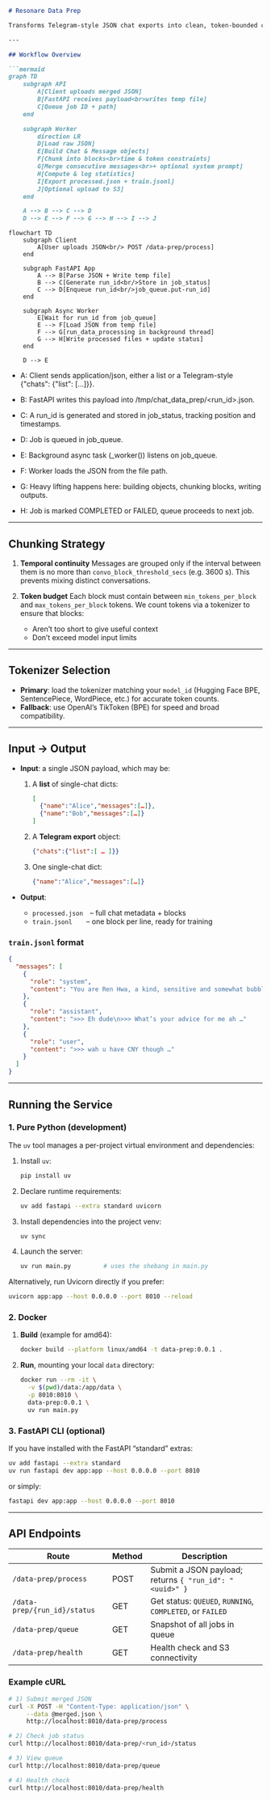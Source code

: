 ```markdown
# Resonare Data Prep

Transforms Telegram-style JSON chat exports into clean, token-bounded conversation blocks suitable for LLM fine-tuning.

---

## Workflow Overview

```mermaid
graph TD
    subgraph API
        A[Client uploads merged JSON]
        B[FastAPI receives payload<br>writes temp file]
        C[Queue job ID + path]
    end

    subgraph Worker
        direction LR
        D[Load raw JSON]
        E[Build Chat & Message objects]
        F[Chunk into blocks<br>time & token constraints]
        G[Merge consecutive messages<br>+ optional system prompt]
        H[Compute & log statistics]
        I[Export processed.json + train.jsonl]
        J[Optional upload to S3]
    end

    A --> B --> C --> D
    D --> E --> F --> G --> H --> I --> J

```

```mermaid
flowchart TD
    subgraph Client
        A[User uploads JSON<br/> POST /data-prep/process]
    end

    subgraph FastAPI App
        A --> B[Parse JSON + Write temp file]
        B --> C[Generate run_id<br/>Store in job_status]
        C --> D[Enqueue run_id<br/>job_queue.put-run_id]
    end

    subgraph Async Worker
        E[Wait for run_id from job_queue]
        E --> F[Load JSON from temp file]
        F --> G[run_data_processing in background thread]
        G --> H[Write processed files + update status]
    end

    D --> E
```
* A: Client sends application/json, either a list or a Telegram-style {"chats": {"list": [...]}}.

* B: FastAPI writes this payload into /tmp/chat_data_prep/<run_id>.json.

* C: A run_id is generated and stored in job_status, tracking position and timestamps.

* D: Job is queued in job_queue.

* E: Background async task (_worker()) listens on job_queue.

* F: Worker loads the JSON from the file path.

* G: Heavy lifting happens here: building objects, chunking blocks, writing outputs.

* H: Job is marked COMPLETED or FAILED, queue proceeds to next job.

---

## Chunking Strategy

1. **Temporal continuity**
   Messages are grouped only if the interval between them is no more than `convo_block_threshold_secs` (e.g. 3600 s). This prevents mixing distinct conversations.

2. **Token budget**
   Each block must contain between `min_tokens_per_block` and `max_tokens_per_block` tokens. We count tokens via a tokenizer to ensure that blocks:

   * Aren’t too short to give useful context
   * Don’t exceed model input limits

---

## Tokenizer Selection

* **Primary**: load the tokenizer matching your `model_id` (Hugging Face BPE, SentencePiece, WordPiece, etc.) for accurate token counts.
* **Fallback**: use OpenAI’s TikToken (BPE) for speed and broad compatibility.

---

## Input → Output

* **Input**: a single JSON payload, which may be:

  1. A **list** of single-chat dicts:

     ```json
     [
       {"name":"Alice","messages":[…]},
       {"name":"Bob","messages":[…]}
     ]
     ```
  2. A **Telegram export** object:

     ```json
     {"chats":{"list":[ … ]}}
     ```
  3. One single-chat dict:

     ```json
     {"name":"Alice","messages":[…]}
     ```

* **Output**:

  * `processed.json` – full chat metadata + blocks
  * `train.jsonl`  – one block per line, ready for training

### `train.jsonl` format

```json
{
  "messages": [
    {
      "role": "system",
      "content": "You are Ren Hwa, a kind, sensitive and somewhat bubbly guy."
    },
    {
      "role": "assistant",
      "content": ">>> Eh dude\n>>> What’s your advice for me ah …"
    },
    {
      "role": "user",
      "content": ">>> wah u have CNY though …"
    }
  ]
}
```

---

## Running the Service

### 1. Pure Python (development)

The `uv` tool manages a per-project virtual environment and dependencies:

1. Install `uv`:

   ```bash
   pip install uv
   ```
2. Declare runtime requirements:

   ```bash
   uv add fastapi --extra standard uvicorn
   ```
3. Install dependencies into the project venv:

   ```bash
   uv sync
   ```
4. Launch the server:

   ```bash
   uv run main.py         # uses the shebang in main.py
   ```

Alternatively, run Uvicorn directly if you prefer:

```bash
uvicorn app:app --host 0.0.0.0 --port 8010 --reload
```

### 2. Docker

1. **Build** (example for amd64):

   ```bash
   docker build --platform linux/amd64 -t data-prep:0.0.1 .
   ```
2. **Run**, mounting your local `data` directory:

   ```bash
   docker run --rm -it \
     -v $(pwd)/data:/app/data \
     -p 8010:8010 \
     data-prep:0.0.1 \
     uv run main.py
   ```

### 3. FastAPI CLI (optional)

If you have installed with the FastAPI “standard” extras:

```bash
uv add fastapi --extra standard
uv run fastapi dev app:app --host 0.0.0.0 --port 8010
```

or simply:

```bash
fastapi dev app:app --host 0.0.0.0 --port 8010
```

---

## API Endpoints

| Route                        | Method | Description                                               |
| ---------------------------- | ------ | --------------------------------------------------------- |
| `/data-prep/process`         | POST   | Submit a JSON payload; returns `{ "run_id": "<uuid>" }`   |
| `/data-prep/{run_id}/status` | GET    | Get status: `QUEUED`, `RUNNING`, `COMPLETED`, or `FAILED` |
| `/data-prep/queue`           | GET    | Snapshot of all jobs in queue                             |
| `/data-prep/health`          | GET    | Health check and S3 connectivity                          |

### Example cURL

```bash
# 1) Submit merged JSON
curl -X POST -H "Content-Type: application/json" \
     --data @merged.json \
     http://localhost:8010/data-prep/process

# 2) Check job status
curl http://localhost:8010/data-prep/<run_id>/status

# 3) View queue
curl http://localhost:8010/data-prep/queue

# 4) Health check
curl http://localhost:8010/data-prep/health
```
